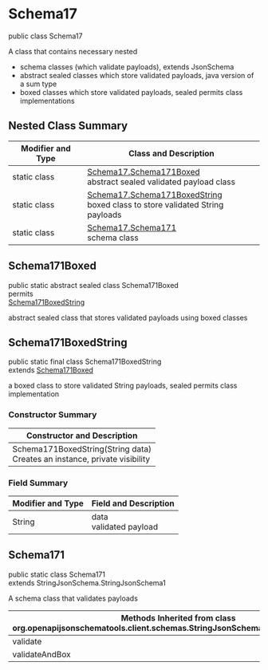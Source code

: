 # Schema17
public class Schema17<br>

A class that contains necessary nested
- schema classes (which validate payloads), extends JsonSchema
- abstract sealed classes which store validated payloads, java version of a sum type
- boxed classes which store validated payloads, sealed permits class implementations

## Nested Class Summary
| Modifier and Type | Class and Description |
| ----------------- | ---------------------- |
| static class | [Schema17.Schema171Boxed](#schema171boxed)<br> abstract sealed validated payload class |
| static class | [Schema17.Schema171BoxedString](#schema171boxedstring)<br> boxed class to store validated String payloads |
| static class | [Schema17.Schema171](#schema171)<br> schema class |

## Schema171Boxed
public static abstract sealed class Schema171Boxed<br>
permits<br>
[Schema171BoxedString](#schema171boxedstring)

abstract sealed class that stores validated payloads using boxed classes

## Schema171BoxedString
public static final class Schema171BoxedString<br>
extends [Schema171Boxed](#schema171boxed)

a boxed class to store validated String payloads, sealed permits class implementation

### Constructor Summary
| Constructor and Description |
| --------------------------- |
| Schema171BoxedString(String data)<br>Creates an instance, private visibility |

### Field Summary
| Modifier and Type | Field and Description |
| ----------------- | ---------------------- |
| String | data<br>validated payload |

## Schema171
public static class Schema171<br>
extends StringJsonSchema.StringJsonSchema1

A schema class that validates payloads

| Methods Inherited from class org.openapijsonschematools.client.schemas.StringJsonSchema.StringJsonSchema1 |
| ------------------------------------------------------------------ |
| validate                                                           |
| validateAndBox                                                     |
